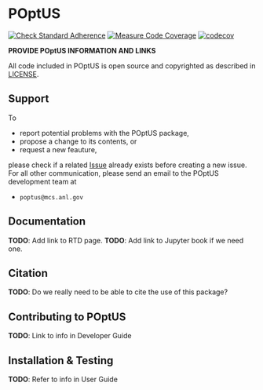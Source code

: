 # POptUS

[![Check Standard Adherence](https://github.com/POptUS/POptUS/actions/workflows/check_standards.yml/badge.svg?branch=main)](https://github.com/POptUS/POptUS/actions/workflows/check_standards.yml)
[![Measure Code Coverage](https://github.com/POptUS/POptUS/actions/workflows/measure_coverage.yml/badge.svg?branch=main)](https://github.com/POptUS/POptUS/actions/workflows/measure_coverage.yml)
[![codecov](https://codecov.io/github/poptus/poptus/graph/badge.svg?token=EP8KBI5O04)](https://codecov.io/github/poptus/poptus)

__PROVIDE POptUS INFORMATION AND LINKS__

All code included in POptUS is open source and copyrighted as described in
[LICENSE](/LICENSE).

## Support

To 

* report potential problems with the POptUS package,
* propose a change to its contents, or
* request a new feauture,

please check if a related [Issue](https://github.com/POptUS/POptUS/issues)
already exists before creating a new issue.  For all other communication, please
send an email to the POptUS development team at

 * ``poptus@mcs.anl.gov``

## Documentation

__TODO__: Add link to RTD page.
__TODO__: Add link to Jupyter book if we need one.

## Citation

__TODO__: Do we really need to be able to cite the use of this package?

## Contributing to POptUS

__TODO__: Link to info in Developer Guide

## Installation & Testing

__TODO__: Refer to info in User Guide
